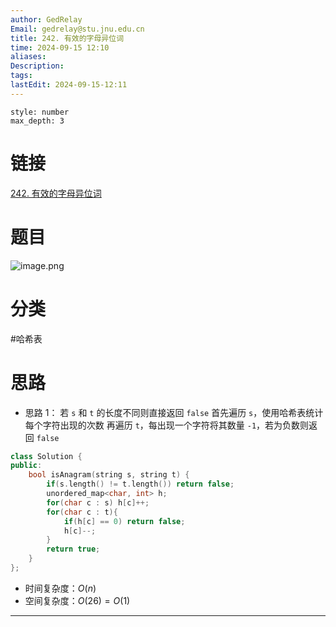 ```yaml
---
author: GedRelay
Email: gedrelay@stu.jnu.edu.cn
title: 242. 有效的字母异位词
time: 2024-09-15 12:10
aliases: 
Description: 
tags: 
lastEdit: 2024-09-15-12:11
---
```


```toc
style: number
max_depth: 3
```

# 链接
[242. 有效的字母异位词](https://leetcode.cn/problems/valid-anagram/) 

# 题目
![image.png](https://ged-pic-bed.oss-cn-guangzhou.aliyuncs.com/img/202409151210698.png)


# 分类
#哈希表 

# 思路
- 思路 1：
若 `s` 和 `t` 的长度不同则直接返回 `false` 
首先遍历 `s`，使用哈希表统计每个字符出现的次数 
再遍历 `t`，每出现一个字符将其数量 `-1`，若为负数则返回 `false` 


```cpp
class Solution {
public:
    bool isAnagram(string s, string t) {
        if(s.length() != t.length()) return false;
        unordered_map<char, int> h;
        for(char c : s) h[c]++;
        for(char c : t){
            if(h[c] == 0) return false;
            h[c]--;
        }
        return true;
    }
};
```


- 时间复杂度：${O\left( n \right)  }$ 
- 空间复杂度：${O\left( 26 \right) =O\left( 1 \right)  }$ 


---

